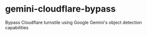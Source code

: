 # gemini-cloudflare-bypass
Bypass Cloudflare turnstile using Google Gemini's object detection capabilities
